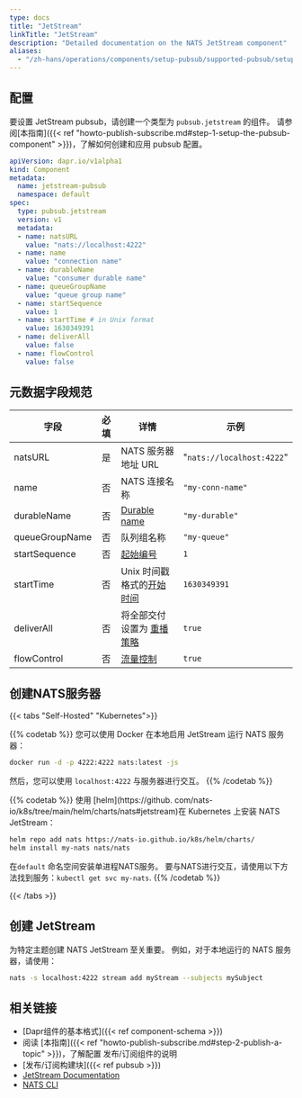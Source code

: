 ```yaml
---
type: docs
title: "JetStream"
linkTitle: "JetStream"
description: "Detailed documentation on the NATS JetStream component"
aliases:
  - "/zh-hans/operations/components/setup-pubsub/supported-pubsub/setup-jetstream/"
---
```


## 配置
要设置 JetStream pubsub，请创建一个类型为 `pubsub.jetstream` 的组件。 请参阅[本指南]({{< ref "howto-publish-subscribe.md#step-1-setup-the-pubsub-component" >}})，了解如何创建和应用 pubsub 配置。

```yaml
apiVersion: dapr.io/v1alpha1
kind: Component
metadata:
  name: jetstream-pubsub
  namespace: default
spec:
  type: pubsub.jetstream
  version: v1
  metadata:
  - name: natsURL
    value: "nats://localhost:4222"
  - name: name
    value: "connection name"
  - name: durableName
    value: "consumer durable name"
  - name: queueGroupName
    value: "queue group name"
  - name: startSequence
    value: 1
  - name: startTime # in Unix format
    value: 1630349391
  - name: deliverAll
    value: false
  - name: flowControl
    value: false
```

## 元数据字段规范

| 字段             | 必填 | 详情                  | 示例                        |
| -------------- |:--:| ------------------- | ------------------------- |
| natsURL        | 是  | NATS 服务器地址 URL      | "`nats://localhost:4222`" |
| name           | 否  | NATS 连接名称           | `"my-conn-name"`          |
| durableName    | 否  | [Durable name][]    | `"my-durable"`            |
| queueGroupName | 否  | 队列组名称               | `"my-queue"`              |
| startSequence  | 否  | [起始编号][]            | `1`                       |
| startTime      | 否  | Unix 时间戳格式的[开始时间][] | `1630349391`              |
| deliverAll     | 否  | 将全部交付设置为 [重播策略][]   | `true`                    |
| flowControl    | 否  | [流量控制][]            | `true`                    |

## 创建NATS服务器

{{< tabs "Self-Hosted" "Kubernetes">}}

{{% codetab %}}
您可以使用 Docker 在本地启用 JetStream 运行 NATS 服务器：

```bash
docker run -d -p 4222:4222 nats:latest -js
```

然后，您可以使用 `localhost:4222` 与服务器进行交互。
{{% /codetab %}}

{{% codetab %}}
使用 [helm](https://github. com/nats-io/k8s/tree/main/helm/charts/nats#jetstream)在 Kubernetes 上安装 NATS JetStream：

```bash
helm repo add nats https://nats-io.github.io/k8s/helm/charts/
helm install my-nats nats/nats
```

在`default` 命名空间安装单进程NATS服务。 要与NATS进行交互，请使用以下方法找到服务：`kubectl get svc my-nats`.
{{% /codetab %}}

{{< /tabs >}}

## 创建 JetStream

为特定主题创建 NATS JetStream 至关重要。 例如，对于本地运行的 NATS 服务器，请使用：

```bash
nats -s localhost:4222 stream add myStream --subjects mySubject
```

## 相关链接
- [Dapr组件的基本格式]({{< ref component-schema >}})
- 阅读 [本指南]({{< ref "howto-publish-subscribe.md#step-2-publish-a-topic" >}})，了解配置 发布/订阅组件的说明
- [发布/订阅构建块]({{< ref pubsub >}})
- [JetStream Documentation](https://docs.nats.io/nats-concepts/jetstream)
- [NATS CLI](https://github.com/nats-io/natscli)


[Durable name]: https://docs.nats.io/jetstream/concepts/consumers#durable-name
[起始编号]: https://docs.nats.io/jetstream/concepts/consumers#deliverbystartsequence
[开始时间]: https://docs.nats.io/jetstream/concepts/consumers#deliverbystarttime
[重播策略]: https://docs.nats.io/jetstream/concepts/consumers#replaypolicy
[流量控制]: https://docs.nats.io/jetstream/concepts/consumers#flowcontrol
